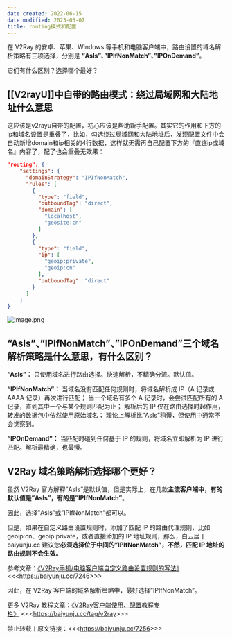 ```yaml
---
date created: 2022-06-15
date modified: 2023-03-07
title: routing模式和配置
---
```


在 V2Ray 的安卓、苹果、Windows 等手机和电脑客户端中，路由设置的域名解析策略有三项选择，分别是 **“AsIs”、”IPIfNonMatch”、”IPOnDemand”**。

它们有什么区别？选择哪个最好？

## [[V2rayU]]中自带的路由模式：绕过局域网和大陆地址什么意思

这应该是v2rayu自带的配置，初心应该是帮助新手配置。其实它的作用和下方的ip和域名设置是重叠了，比如，勾选绕过局域网和大陆地址后，发现配置文件中会自动新增domain和ip相关的4行数据，这样就无需再自己配置下方的『直连ip或域名』内容了，配了也会重叠无效果：

```json
"routing": {
    "settings": {
      "domainStrategy": "IPIfNonMatch",
      "rules": [
        {
          "type": "field",
          "outboundTag": "direct",
          "domain": [
            "localhost",
            "geosite:cn"
          ]
        },
        {
          "type": "field",
          "ip": [
            "geoip:private",
            "geoip:cn"
          ],
          "outboundTag": "direct"
        }
      ]
    }
}
```

![image.png](https://img.oldwinter.top/202303031552112.png)

## “AsIs”、”IPIfNonMatch”、”IPOnDemand”三个域名解析策略是什么意思，有什么区别？

**“AsIs”：**
只使用域名进行路由选择。快速解析，不精确分流。默认值。

**“IPIfNonMatch”：**
当域名没有匹配任何规则时，将域名解析成 IP（A 记录或 AAAA 记录）再次进行匹配；
当一个域名有多个 A 记录时，会尝试匹配所有的 A 记录，直到其中一个与某个规则匹配为止；
解析后的 IP 仅在路由选择时起作用，转发的数据包中依然使用原始域名；
理论上解析比”AsIs”稍慢，但使用中通常不会觉察到。

**“IPOnDemand”：**
当匹配时碰到任何基于 IP 的规则，将域名立即解析为 IP 进行匹配。解析最精确，也最慢。

## V2Ray 域名策略解析选择哪个更好？

虽然 V2Ray 官方解释”AsIs”是默认值，但是实际上，在几款**主流客户端中，有的默认值是”AsIs”，有的是”IPIfNonMatch”**。

因此，选择”AsIs”或”IPIfNonMatch”都可以。

但是，如果在自定义路由设置规则时，添加了匹配 IP 的路由代理规则，比如 geoip:cn、geoip:private，或者直接添加的 IP 地址规则，那么，白云居丨 baiyunju.cc 建议您**必须选择位于中间的”IPIfNonMatch”，不然，匹配 IP 地址的路由规则不会生效。**

参考文章：[《V2Ray手机/电脑客户端自定义路由设置规则的写法》](https://baiyunju.cc/7246)　<<<<https://baiyunju.cc/7246>>>>

因此，在 V2Ray 客户端的域名解析策略中，最好选择”IPIfNonMatch”。

更多 V2Ray 教程文章：[《V2Ray客户端使用、配置教程专栏》](https://baiyunju.cc/tag/v2ray) <<<<https://baiyunju.cc/tag/v2ray>>>>

禁止转载丨原文链接：<<<<https://baiyunju.cc/7256>>>>
